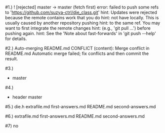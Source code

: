 #1.)
! [rejected]        master -> master (fetch first)
error: failed to push some refs to 'https://github.com/suzya-ctrl/die_class.git'
hint: Updates were rejected because the remote contains work that you do
hint: not have locally. This is usually caused by another repository pushing
hint: to the same ref. You may want to first integrate the remote changes
hint: (e.g., 'git pull ...') before pushing again.
hint: See the 'Note about fast-forwards' in 'git push --help' for details.

#2.)
Auto-merging README.md
CONFLICT (content): Merge conflict in README.md
Automatic merge failed; fix conflicts and then commit the result.


#3.)
* master

#4.)
* header
  master

#5.)
die.h  extrafile.md  first-answers.md  README.md  second-answers.md

#6.)
extrafile.md  first-answers.md	README.md  second-answers.md

#7) 
no
